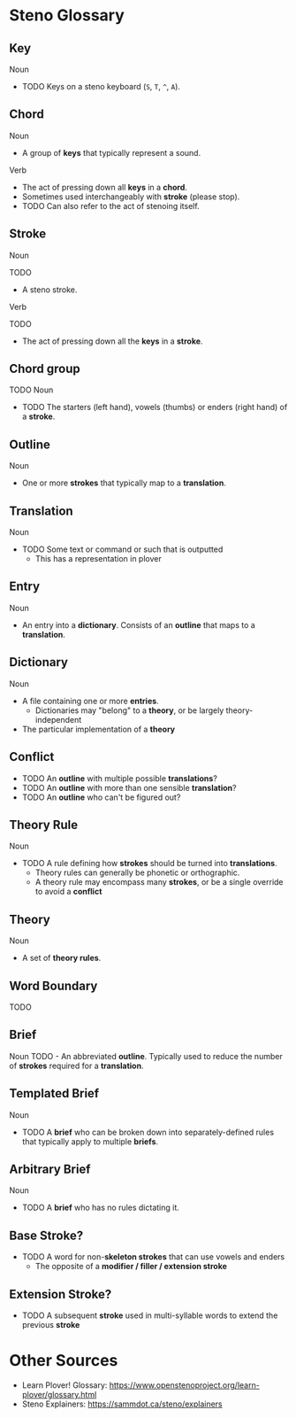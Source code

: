 # Steno Glossary

## Key
Noun

- TODO Keys on a steno keyboard (`S`, `T`, `^`, `A`).

## Chord
Noun

- A group of **keys** that typically represent a sound.

Verb
- The act of pressing down all **keys** in a **chord**.
- Sometimes used interchangeably with **stroke** (please stop).
- TODO Can also refer to the act of stenoing itself.

## Stroke
Noun

TODO
- A steno stroke.

Verb

TODO
- The act of pressing down all the **keys** in a **stroke**.

## Chord group
TODO
Noun

- TODO The starters (left hand), vowels (thumbs) or enders (right hand) of a **stroke**.

## Outline
Noun

- One or more **strokes** that typically map to a **translation**.

## Translation
Noun

- TODO Some text or command or such that is outputted
  - This has a representation in plover

## Entry
Noun

- An entry into a **dictionary**. Consists of an **outline** that maps to a **translation**.

## Dictionary
Noun

- A file containing one or more **entries**.
  - Dictionaries may "belong" to a **theory**, or be largely theory-independent
- The particular implementation of a **theory**

## Conflict

- TODO An **outline** with multiple possible **translations**?
- TODO An **outline** with more than one sensible **translation**?
- TODO An **outline** who can't be figured out?

## Theory Rule
Noun

- TODO A rule defining how **strokes** should be turned into **translations**.
  - Theory rules can generally be phonetic or orthographic.
  - A theory rule may encompass many **strokes**, or be a single override to avoid a **conflict**

## Theory
Noun

- A set of **theory rules**.

## Word Boundary
TODO

## Brief
Noun
TODO - An abbreviated **outline**. Typically used to reduce the number of **strokes** required for a **translation**.

## Templated Brief
Noun

- TODO A **brief** who can be broken down into separately-defined rules that typically apply to multiple **briefs**.

## Arbitrary Brief
Noun

- TODO A **brief** who has no rules dictating it.

## Base Stroke?
- TODO A word for non-**skeleton strokes** that can use vowels and enders
  - The opposite of a **modifier / filler / extension stroke**

## Extension Stroke?
- TODO A subsequent **stroke** used in multi-syllable words to extend the previous **stroke**

# Other Sources

- Learn Plover! Glossary: https://www.openstenoproject.org/learn-plover/glossary.html
- Steno Explainers: https://sammdot.ca/steno/explainers
